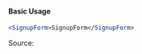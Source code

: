 #### Basic Usage

```jsx
<SignupForm>SignupForm</SignupForm>
```

Source:

```js { "file": "./SignupForm.js" }
```
